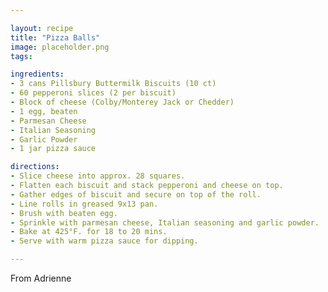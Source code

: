 ```yaml
---

layout: recipe
title: "Pizza Balls"
image: placeholder.png
tags:

ingredients:
- 3 cans Pillsbury Buttermilk Biscuits (10 ct)
- 60 pepperoni slices (2 per biscuit)
- Block of cheese (Colby/Monterey Jack or Chedder)
- 1 egg, beaten
- Parmesan Cheese
- Italian Seasoning
- Garlic Powder
- 1 jar pizza sauce

directions:
- Slice cheese into approx. 28 squares.
- Flatten each biscuit and stack pepperoni and cheese on top.
- Gather edges of biscuit and secure on top of the roll.
- Line rolls in greased 9x13 pan.
- Brush with beaten egg.
- Sprinkle with parmesan cheese, Italian seasoning and garlic powder.
- Bake at 425°F. for 18 to 20 mins.
- Serve with warm pizza sauce for dipping.

---
```

From Adrienne